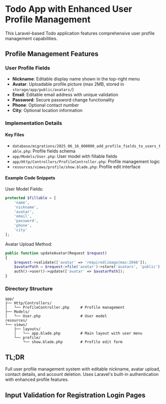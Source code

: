 # Todo App with Enhanced User Profile Management

This Laravel-based Todo application features comprehensive user profile management capabilities.

## Profile Management Features

### User Profile Fields
- **Nickname**: Editable display name shown in the top-right menu
- **Avatar**: Uploadable profile picture (max 2MB, stored in `storage/app/public/avatars/`)
- **Email**: Editable email address with unique validation
- **Password**: Secure password change functionality
- **Phone**: Optional contact number
- **City**: Optional location information

### Implementation Details

#### Key Files
- `database/migrations/2025_06_16_000000_add_profile_fields_to_users_table.php`: Profile fields schema
- `app/Models/User.php`: User model with fillable fields
- `app/Http/Controllers/ProfileController.php`: Profile management logic
- `resources/views/profile/show.blade.php`: Profile edit interface

#### Example Code Snippets

User Model Fields:
```php
protected $fillable = [
    'name',
    'nickname',
    'avatar',
    'email',
    'password',
    'phone',
    'city'
];
```

Avatar Upload Method:
```php
public function updateAvatar(Request $request)
{
    $request->validate(['avatar' => 'required|image|max:2048']);
    $avatarPath = $request->file('avatar')->store('avatars', 'public');
    auth()->user()->update(['avatar' => $avatarPath]);
}
```

### Directory Structure
```
app/
├── Http/Controllers/
│   └── ProfileController.php     # Profile management
├── Models/
│   └── User.php                  # User model
resources/
└── views/
    ├── layouts/
    │   └── app.blade.php         # Main layout with user menu
    └── profile/
        └── show.blade.php        # Profile edit form
```

## TL;DR
Full user profile management system with editable nickname, avatar upload, contact details, and account deletion. Uses Laravel's built-in authentication with enhanced profile features.


## Input Validation for Registration Login Pages
